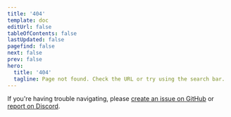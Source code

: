 ```yaml
---
title: '404'
template: doc
editUrl: false
tableOfContents: false
lastUpdated: false
pagefind: false
next: false
prev: false
hero:
  title: '404'
  tagline: Page not found. Check the URL or try using the search bar.
---
```


  <p>
    If you're having trouble navigating, please <a href="https://github.com/tauri-apps/tauri-docs/issues/new/choose">create an issue on GitHub</a> or <a href="https://discord.com/invite/tauri"
      >report on Discord</a
    >.
  </p>
